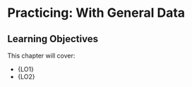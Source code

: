 # Practicing: With General Data



## Learning Objectives

This chapter will cover:

- {LO1}
- {LO2}
